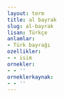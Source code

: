 ```yaml
---
layout: term
title: al bayrak
slug: al-bayrak
lisan: Türkçe
anlamlar:
- Türk bayrağı
ozellikler:
- - isim
ornekler:
- - ''
orneklerkaynak:
- - ''
---
```

